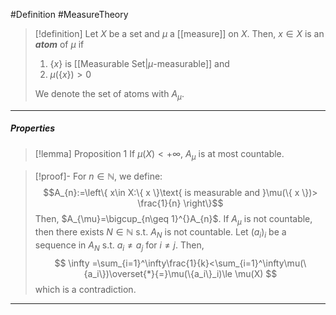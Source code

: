 #Definition #MeasureTheory 

> [!definition]
> Let $X$ be a set and $\mu$ a [[measure]] on $X$. Then, $x\in X$ is an ***atom*** of $\mu$ if 
> 1. $\{ x \}$ is [[Measurable Set|$\mu$-measurable]] and
> 2. $\mu(\{ x \})>0$
> 
> We denote the set of atoms with $A_{\mu}$.
---
##### Properties
> [!lemma] Proposition 1
> If $\mu(X)<+\infty$, $A_{\mu}$ is at most countable.

> [!proof]-
> For $n\in \mathbb{N}$, we define: $$A_{n}:=\left\{  x\in X:\{ x \}\text{ is measurable and }\mu(\{ x \})> \frac{1}{n}  \right\}$$Then, $A_{\mu}=\bigcup_{n\geq 1}^{}A_{n}$. If $A_{\mu}$ is not countable, then there exists $N\in \mathbb{N}$ s.t. $A_{N}$ is not countable. Let $(a_{i})_{i}$ be a sequence in $A_{N}$ s.t. $a_{i}\neq a_{j}$ for $i\neq j$. Then, $$ \infty =\sum_{i=1}^\infty\frac{1}{k}<\sum_{i=1}^\infty\mu(\{a_i\})\overset{*}{=}\mu(\{a_i\}_i)\le \mu(X) $$which is a contradiction.
---
